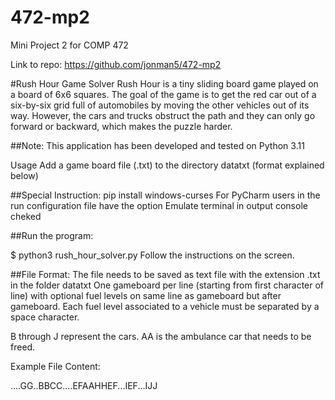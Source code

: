 # 472-mp2
Mini Project 2 for COMP 472

Link to repo: https://github.com/jonman5/472-mp2

#Rush Hour Game Solver
Rush Hour is a tiny sliding board game played on a board of 6x6 squares. 
The goal of the game is to get the red car out of a six-by-six grid full of automobiles by moving the other vehicles out of its way. However, the cars and trucks obstruct the path and they can only go forward or backward, which makes the puzzle harder.

##Note: This application has been developed and tested on Python 3.11

Usage
Add a game board file (.txt) to the directory datatxt (format explained below)

##Special Instruction: 
pip install windows-curses
For PyCharm users in the run configuration file have the option Emulate terminal in output console cheked

##Run the program:

$ python3 rush_hour_solver.py
Follow the instructions on the screen.

##File Format:
The file needs to be saved as text file with the extension .txt in the folder datatxt 
One gameboard per line (starting from first character of line) with optional fuel levels on same line as gameboard but after gameboard.
Each fuel level associated to a vehicle must be separated by a space character.

B through J represent the cars.
AA is the ambulance car that needs to be freed.


Example File Content:

....GG..BBCC....EFAAHHEF...IEF...IJJ 
